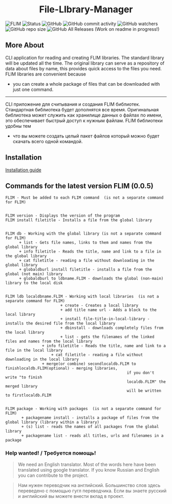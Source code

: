 <div align="center">
	<h1>File-LIbrary-Manager</h1>
</div>

![FLIM](https://raw.githubusercontent.com/artegoser/Large-File-Library/master/imgs/LFL.png "FLIM")
![Status](https://img.shields.io/badge/status-working-red?style=for-the-badge)
![GitHub](https://img.shields.io/github/license/artegoser/Large-File-Library)
![GitHub commit activity](https://img.shields.io/github/commit-activity/m/artegoser/Large-File-Library)
![GitHub watchers](https://img.shields.io/github/watchers/artegoser/Large-File-Library)
![GitHub repo size](https://img.shields.io/github/repo-size/artegoser/Large-File-Library)
![GitHub All Releases](https://img.shields.io/github/downloads/artegoser/Large-File-Library/total)
(Work on readme in progress!)
## More About 
CLI application for reading and creating FLIM 
libraries.  The standard library will be updated 
all the time.  The original library can serve as 
a repository of data about files by name, this 
provides quick access to the files you need.
FLIM libraries are convenient because 
* you can 
create a whole package of files that can be 
downloaded with just one command.

-------

CLI приложение для считывания и создания FLIM 
библиотек. Стандартная библиотека будет 
дополнятся все время. Оригинальная библиотека 
может служить как хранилище данных о файлах по 
имени, это обеспечивает быстрый доступ к нужным 
файлам.
FLIM библиотеки удобны тем 
* что вы можете создать 
целый пакет файлов который можно будет скачать 
всего одной командой.

## Installation
[Installation guide](https://github.com/artegoser/File-Library-Manager/wiki/docs-installation "installation guide") 

## Commands for the latest version FLIM (0.0.5)
	FLIM - Must be added to each FLIM command  (is not a separate command for FLIM) 


	FLIM version - Displays the version of the program  
	FLIM install filetitle - Installs a file from the global library  
	

	FLIM db - Working with the global library (is not a separate command for FLIM) 
	      + list - Gets file names, links to them and names from the global library  
	      + info filetitle - Reads the title, name and link to a file in the global library
	      + cat filetitle - reading a file without downloading in the global library
	      + globaldburl install filetitle - installs a file from the global (not main) library
	      + globaldburl to ldbname.FLIM - downloads the global (non-main) library to the local disk
	

	FLIM ldb localdbname.FLIM - Working with local libraries  (is not a separate command for FLIM) 
	                        + create - Creates a local library  
	                        + add title name url - Adds a block to the local library  
	                        + install file-title-in-local-library - installs the desired file from the local library  
	                        + dbinstall - downloads completely files from the local library  
	                        + list - gets the filenames of the linked files and names from the local library
			        + info filetitle - Reads the title, name and link to a file in the local library
		                + cat filetitle - reading a file without downloading in the local library
			        + merge(or combine) secondlocaldb.FLIM to finishlocaldb.FLIM(optional) - merging libraries, 
												         if you don't write "to finish 		
												         localdb.FLIM" the merged library 		
												         will be written to firstlocaldb.FLIM
												     
												  
	FLIM package - Working with packages  (is not a separate command for FLIM)
		   + packagename install - installs a package of files from the global library (library within a library)
		   + (s) list - reads the names of all packages from the global library
		   + packagename list - reads all titles, urls and filenames in a package

### Help wanted! / Требуется помощь! 
> We need an English translator.  Most of the words here have been translated using google translator.  If you know Russian and English you can contribute to the project.  

> Нам нужен переводчик на английский. Большинство слов здесь переведено с помощью гугл переводчика. Если вы знаете русский и английский вы можете внести вклад в проект.
